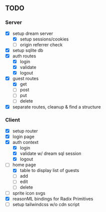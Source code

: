 ## TODO

### Server

- [x] setup dream server
  - [x] setup sessions/cookies
  - [ ] origin referrer check
- [x] setup sqlite db
- [x] auth routes
  - [x] login
  - [x] validate
  - [x] logout
- [x] guest routes
  - [x] get
  - [ ] post
  - [ ] put
  - [ ] delete
- [x] separate routes, cleanup & find a structure

### Client

- [x] setup router
- [x] login page
- [x] auth context
  - [x] login
  - [x] validate w/ dream sql session
  - [x] logout
- [ ] home page
  - [x] table to display list of guests
  - [ ] add
  - [ ] edit
  - [ ] delete
- [ ] sprite icon svgs
- [x] reasonML bindings for Radix Primitives
- [ ] setup tailwindcss w/o cdn script
